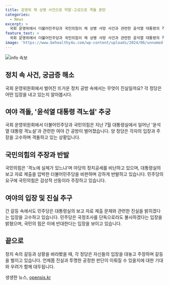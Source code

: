 ```yaml
---
title: 운영위 채 상병 사건으로 막말·고성으로 격돌 혼란
categories:
  - News
excerpt: >
  국회 운영위에서 더불어민주당과 국민의힘이 채 상병 사망 사건과 관련한 윤석열 대통령의 격노설에 대한 충돌을 보였다. 민주당은 대통령실의 전화기록을 요구하며, 국민의힘은 이를 정치공세로 비판했고, 회의에서는 공방전이 벌어졌다. 양당은 채 상병 특검법에 대한 입장 차이로도 갈등을 보였고, 민주당은 단독 국정조사도 고려 중이다. 뿐만 아니라 김진표 전 국회의장의 회고록 내용과 대통령 부인의 디올백 보관 문제도 논의되었다.
feature_text: >
  국회 운영위에서 더불어민주당과 국민의힘이 채 상병 사망 사건과 관련한 윤석열 대통령의 격노설에 대한 충돌을 보였다. 민주당은 대통령실의 전화기록을 요구하며, 국민의힘은 이를 정치공세로 비판했고, 회의에서는 공방전이 벌어졌다. 양당은 채 상병 특검법에 대한 입장 차이로도 갈등을 보였고, 민주당은 단독 국정조사도 고려 중이다. 뿐만 아니라 김진표 전 국회의장의 회고록 내용과 대통령 부인의 디올백 보관 문제도 논의되었다.
image: 'https://www.behealthy4u.com/wp-content/uploads/2024/06/unnamed-file.png'
---
```


<p><img src="https://www.behealthy4u.com/wp-content/uploads/2024/06/unnamed-file.png" alt="info 속보" /></p>

<h2 data-ke-size="size26">정치 속 사건, 궁금증 해소</h2>

<p data-ke-size="size16">국회 운영위원회에서 벌어진 뜨거운 정치 공방 속에서는 무엇이 진실일까요? 각 정당은 어떤 입장을 내고 있는지 알아봅시다.</p>

<h2 data-ke-size="size24">여야 격돌, '윤석열 대통령 격노설' 추궁</h2>

<p data-ke-size="size16">국회 운영위원회에서 더불어민주당과 국민의힘은 지난 7월 대통령실에서 일어난 '윤석열 대통령 격노설'과 관련한 여야 간 공방이 벌어졌습니다. 양 정당은 각자의 입장과 주장을 고수하며 격돌하고 있는 상황입니다.</p>

<h2 data-ke-size="size24">국민의힘의 주장과 반발</h2>

<p data-ke-size="size16">국민의힘은 '격노에 실체가 있느냐'며 야당의 정치공세를 비난하고 있으며, 대통령실의 보고 자료 제출을 압박한 더불어민주당을 비판하며 강하게 반발하고 있습니다. 민주당의 요구에 국민의힘은 감성적 선동이라 주장하고 있습니다.</p>

<h2 data-ke-size="size24">여야의 입장 및 진실 추구</h2>

<p data-ke-size="size16">간 갈등 속에서도 민주당은 대통령실의 보고 자료 제출 문제와 관련한 진실을 밝히겠다는 입장을 고수하고 있습니다. 민주당은 국정조사를 단독으로라도 불사하겠다는 입장을 밝혔으며, 국민의 힘은 이에 반대한다는 입장을 보이고 있습니다.</p>

<h2 data-ke-size="size24">끝으로</h2>

<p data-ke-size="size16">정치 속의 갈등과 상황을 바라봤을 때, 각 정당은 자신들의 입장을 대놓고 주장하며 갈등을 벌이고 있습니다. 언제쯤 진실과 투명한 공정한 판단이 이뤄질 수 있을지에 대한 기대와 우려가 함께 대두됩니다.</p>
생생한 뉴스, <a href="https://opensis.kr" rel="dofollow">opensis.kr</a>


